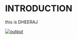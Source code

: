 # INTRODUCTION

this is DHEERAJ

<a href="https://ibb.co/yp6v16s"><img src="https://i.ibb.co/7QnM5ny/output.png" alt="output" border="0" /></a>
